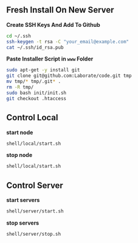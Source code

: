 Fresh Install On New Server
----------------------------
**Create SSH Keys And Add To Github**
```bash
cd ~/.ssh
ssh-keygen -t rsa -C "your_email@example.com"
cat ~/.ssh/id_rsa.pub
```

**Paste Installer Script in ```www``` Folder**
```bash
sudo apt-get -y install git
git clone git@github.com:Laborate/code.git tmp
mv tmp/* tmp/.git* .
rm -R tmp/
sudo bash init/init.sh 
git checkout .htaccess
```

Control Local
---------
**start node**
```bash
shell/local/start.sh
```

**stop node**
```bash
shell/local/start.sh
```


Control Server
-----------
**start servers**
```bash
shell/server/start.sh
```

**stop servers**
```bash
shell/server/stop.sh
```
